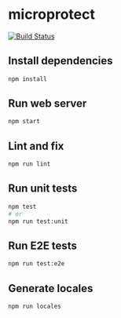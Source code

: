 # microprotect

[![Build Status](https://github.com/microprotect/microprotect.com/workflows/CI/badge.svg?branch=master)](https://github.com/microprotect/microprotect.com/actions)

## Install dependencies

```bash
npm install
```

## Run web server

```bash
npm start
```

## Lint and fix

```bash
npm run lint
```

## Run unit tests

```bash
npm test
# or
npm run test:unit
```

## Run E2E tests

```bash
npm run test:e2e
```

## Generate locales

```bash
npm run locales
```
